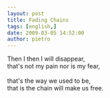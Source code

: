 ```yaml
---
layout: post
title: Fading Chains
tags: [english,]
date: 2009-03-05 14:52:00
author: pietro
---
```

Then I then I will disappear,<br/>that's not my pain nor is my fear,<br/><br/>that's the way we used to be,<br/>that is the chain will make us free.
